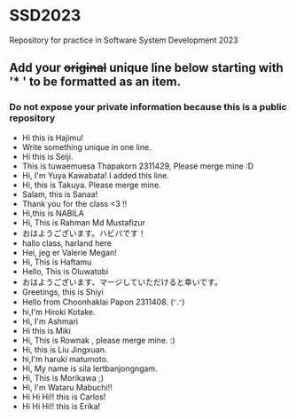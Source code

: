 
# SSD2023

Repository for practice in Software System Development 2023
 
## Add your ~~original~~ unique line below starting with '\* ' to be formatted as an item.

### Do not expose your private information because this is a public repository

* Hi this is Hajimu!
* Write something unique in one line.
* Hi this is Seiji.
* This is tuwaemuesa Thapakorn 2311429, Please merge mine :D
* Hi, I'm Yuya Kawabata!
I added this line.
* Hi, this is Takuya. Please merge mine.
* Salam, this is Sanaa!
* Thank you for the class <3 !!
* Hi,this is NABILA
* Hi, This is Rahman Md Mustafizur
* おはようございます。ハビバです！
* hallo class, harland here
* Hei, jeg er Valerie Megan!
* Hi, This is Haftamu
* Hello, This is Oluwatobi
* おはようございます、マージしていただけると幸いです。
* Greetings, this is Shiyi
* Hello from Choonhaklai Papon 2311408. (ᵔ.ᵔ)
* hi,I'm Hiroki Kotake.
* Hi, I'm Ashmari
* Hi this is Miki
* Hi, This is Rownak , please merge mine. :)
* Hi, this is Liu Jingxuan.
* hi,I'm haruki matumoto.
* Hi, My name is sila lertbanjongngam.
* Hi, This is Morikawa ;)
* Hi, I'm Wataru Mabuchi!!
* Hi Hi Hi!! this is Carlos!
* Hi Hi Hi!! this is Erika!
